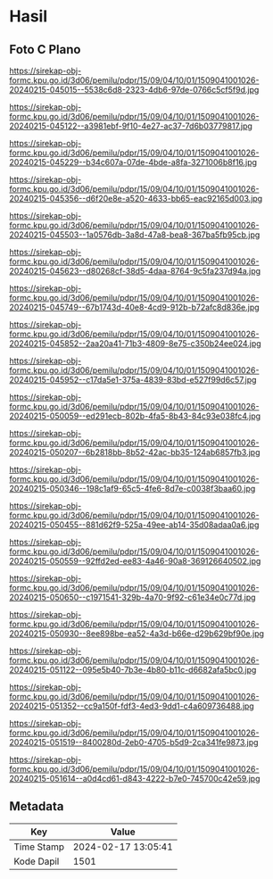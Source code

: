 # Hasil

## Foto C Plano

https://sirekap-obj-formc.kpu.go.id/3d06/pemilu/pdpr/15/09/04/10/01/1509041001026-20240215-045015--5538c6d8-2323-4db6-97de-0766c5cf5f9d.jpg

https://sirekap-obj-formc.kpu.go.id/3d06/pemilu/pdpr/15/09/04/10/01/1509041001026-20240215-045122--a3981ebf-9f10-4e27-ac37-7d6b03779817.jpg

https://sirekap-obj-formc.kpu.go.id/3d06/pemilu/pdpr/15/09/04/10/01/1509041001026-20240215-045229--b34c607a-07de-4bde-a8fa-3271006b8f16.jpg

https://sirekap-obj-formc.kpu.go.id/3d06/pemilu/pdpr/15/09/04/10/01/1509041001026-20240215-045356--d6f20e8e-a520-4633-bb65-eac92165d003.jpg

https://sirekap-obj-formc.kpu.go.id/3d06/pemilu/pdpr/15/09/04/10/01/1509041001026-20240215-045503--1a0576db-3a8d-47a8-bea8-367ba5fb95cb.jpg

https://sirekap-obj-formc.kpu.go.id/3d06/pemilu/pdpr/15/09/04/10/01/1509041001026-20240215-045623--d80268cf-38d5-4daa-8764-9c5fa237d94a.jpg

https://sirekap-obj-formc.kpu.go.id/3d06/pemilu/pdpr/15/09/04/10/01/1509041001026-20240215-045749--67b1743d-40e8-4cd9-912b-b72afc8d836e.jpg

https://sirekap-obj-formc.kpu.go.id/3d06/pemilu/pdpr/15/09/04/10/01/1509041001026-20240215-045852--2aa20a41-71b3-4809-8e75-c350b24ee024.jpg

https://sirekap-obj-formc.kpu.go.id/3d06/pemilu/pdpr/15/09/04/10/01/1509041001026-20240215-045952--c17da5e1-375a-4839-83bd-e527f99d6c57.jpg

https://sirekap-obj-formc.kpu.go.id/3d06/pemilu/pdpr/15/09/04/10/01/1509041001026-20240215-050059--ed291ecb-802b-4fa5-8b43-84c93e038fc4.jpg

https://sirekap-obj-formc.kpu.go.id/3d06/pemilu/pdpr/15/09/04/10/01/1509041001026-20240215-050207--6b2818bb-8b52-42ac-bb35-124ab6857fb3.jpg

https://sirekap-obj-formc.kpu.go.id/3d06/pemilu/pdpr/15/09/04/10/01/1509041001026-20240215-050346--198c1af9-65c5-4fe6-8d7e-c0038f3baa60.jpg

https://sirekap-obj-formc.kpu.go.id/3d06/pemilu/pdpr/15/09/04/10/01/1509041001026-20240215-050455--881d62f9-525a-49ee-ab14-35d08adaa0a6.jpg

https://sirekap-obj-formc.kpu.go.id/3d06/pemilu/pdpr/15/09/04/10/01/1509041001026-20240215-050559--92ffd2ed-ee83-4a46-90a8-369126640502.jpg

https://sirekap-obj-formc.kpu.go.id/3d06/pemilu/pdpr/15/09/04/10/01/1509041001026-20240215-050650--c1971541-329b-4a70-9f92-c61e34e0c77d.jpg

https://sirekap-obj-formc.kpu.go.id/3d06/pemilu/pdpr/15/09/04/10/01/1509041001026-20240215-050930--8ee898be-ea52-4a3d-b66e-d29b629bf90e.jpg

https://sirekap-obj-formc.kpu.go.id/3d06/pemilu/pdpr/15/09/04/10/01/1509041001026-20240215-051122--095e5b40-7b3e-4b80-b11c-d6682afa5bc0.jpg

https://sirekap-obj-formc.kpu.go.id/3d06/pemilu/pdpr/15/09/04/10/01/1509041001026-20240215-051352--cc9a150f-fdf3-4ed3-9dd1-c4a609736488.jpg

https://sirekap-obj-formc.kpu.go.id/3d06/pemilu/pdpr/15/09/04/10/01/1509041001026-20240215-051519--8400280d-2eb0-4705-b5d9-2ca341fe9873.jpg

https://sirekap-obj-formc.kpu.go.id/3d06/pemilu/pdpr/15/09/04/10/01/1509041001026-20240215-051614--a0d4cd61-d843-4222-b7e0-745700c42e59.jpg


## Metadata

| Key        | Value               |
| ---------- | ------------------- |
| Time Stamp | 2024-02-17 13:05:41 |
| Kode Dapil | 1501                |



